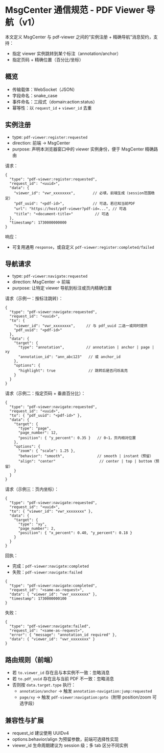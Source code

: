 # MsgCenter 通信规范 - PDF Viewer 导航（v1）

本文定义 MsgCenter 与 pdf-viewer 之间的“实例注册 + 精确导航”消息契约，支持：
- 指定 viewer 实例跳转到某个标注（annotation/anchor）
- 指定页码 + 精确位置（百分比/坐标）

## 概览
- 传输载体：WebSocket（JSON）
- 字段命名：snake_case
- 事件命名：三段式（domain:action:status）
- 幂等性：以 `request_id` + `viewer_id` 去重

## 实例注册
- type: `pdf-viewer:register:requested`
- direction: 前端 → MsgCenter
- purpose: 声明本浏览器窗口中的 viewer 实例身份，便于 MsgCenter 精确路由

请求：
```
{
  "type": "pdf-viewer:register:requested",
  "request_id": "<uuid>",
  "data": {
    "viewer_id": "vwr_xxxxxxxx",        // 必填，前端生成（session范围稳定）
    "pdf_uuid": "<pdf-id>",             // 可选，若已知当前PDF
    "url": "https://host/pdf-viewer?pdf-id=...", // 可选
    "title": "<document-title>"          // 可选
  },
  "timestamp": 1730000000000
}
```

响应：
- 可复用通用 `response`，或自定义 `pdf-viewer:register:completed/failed`

## 导航请求
- type: `pdf-viewer:navigate:requested`
- direction: MsgCenter → 前端
- purpose: 让特定 viewer 导航到标注或页内精确位置

请求（示例一：按标注跳转）：
```
{
  "type": "pdf-viewer:navigate:requested",
  "request_id": "<uuid>",
  "to": {
    "viewer_id": "vwr_xxxxxxxx",     // 与 pdf_uuid 二选一或同时提供
    "pdf_uuid": "<pdf-id>"
  },
  "data": {
    "target": {
      "type": "annotation",          // annotation | anchor | page | xy
      "annotation_id": "ann_abc123"   // 或 anchor_id
    },
    "options": {
      "highlight": true               // 跳转后是否闪烁高亮
    }
  }
}
```

请求（示例二：指定页码 + 垂直百分比）：
```
{
  "type": "pdf-viewer:navigate:requested",
  "request_id": "<uuid>",
  "to": { "pdf_uuid": "<pdf-id>" },
  "data": {
    "target": {
      "type": "page",
      "page_number": 12,
      "position": { "y_percent": 0.35 }   // 0~1，页内相对位置
    },
    "options": {
      "zoom": { "scale": 1.25 },
      "behavior": "smooth",               // smooth | instant（预留）
      "align": "center"                    // center | top | bottom（预留）
    }
  }
}
```

请求（示例三：页内坐标）：
```
{
  "type": "pdf-viewer:navigate:requested",
  "request_id": "<uuid>",
  "to": { "viewer_id": "vwr_xxxxxxxx" },
  "data": {
    "target": {
      "type": "xy",
      "page_number": 2,
      "position": { "x_percent": 0.40, "y_percent": 0.18 }
    }
  }
}
```

回执：
- 完成：`pdf-viewer:navigate:completed`
- 失败：`pdf-viewer:navigate:failed`
```
{
  "type": "pdf-viewer:navigate:completed",
  "request_id": "<same-as-request>",
  "data": { "viewer_id": "vwr_xxxxxxxx" },
  "timestamp": 1730000000100
}
```

失败：
```
{
  "type": "pdf-viewer:navigate:failed",
  "request_id": "<same-as-request>",
  "error": { "message": "annotation_id required" },
  "data": { "viewer_id": "vwr_xxxxxxxx" }
}
```

## 路由规则（前端）
- 若 `to.viewer_id` 存在且与本实例不一致：忽略消息
- 若 `to.pdf_uuid` 存在且与当前 PDF 不一致：忽略消息
- 否则按 `data.target.type` 执行：
  - `annotation/anchor` → 触发 `annotation-navigation:jump:requested`
  - `page/xy` → 触发 `pdf-viewer:navigation:goto`（附带 position/zoom 可选字段）

## 兼容性与扩展
- request_id 建议使用 UUIDv4
- options.behavior/align 为预留参数，前端可选择性实现
- viewer_id 生命周期建议为 session 级；多 tab 区分不同实例

